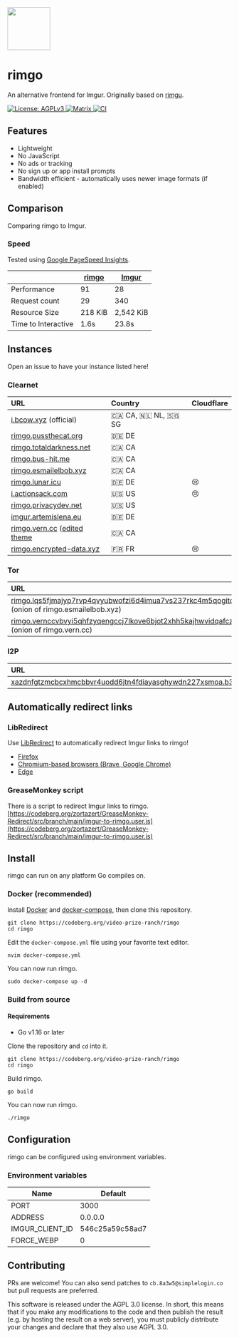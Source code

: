 <img src="https://codeberg.org/video-prize-ranch/rimgo/raw/branch/main/static/img/rimgo.svg" width="96" height="96" />

# rimgo
An alternative frontend for Imgur. Originally based on [rimgu](https://codeberg.org/3np/rimgu).

<a href="https://www.gnu.org/licenses/agpl-3.0.en.html">
  <img alt="License: AGPLv3" src="https://shields.io/badge/License-AGPL%20v3-blue.svg">
</a>
<a href="https://matrix.to/#/#rimgo:nitro.chat">
  <img alt="Matrix" src="https://img.shields.io/badge/chat-matrix-blue">
</a>
<a href="https://gitlab.com/overtime-zone-wildfowl/rimgo">
  <img alt="CI" src="https://gitlab.com/overtime-zone-wildfowl/rimgo/badges/main/pipeline.svg">
</a>

## Features
- Lightweight
- No JavaScript
- No ads or tracking
- No sign up or app install prompts
- Bandwidth efficient - automatically uses newer image formats (if enabled)

## Comparison
Comparing rimgo to Imgur.

### Speed
Tested using [Google PageSpeed Insights](https://pagespeed.web.dev/).

| | [rimgo](https://pagespeed.web.dev/report?url=https%3A%2F%2Fi.bcow.xyz%2Fgallery%2FgYiQLWy) | [Imgur](https://pagespeed.web.dev/report?url=https%3A%2F%2Fimgur.com%2Fgallery%2FgYiQLWy) |
| ------------------- | ------- | --------- |
| Performance         | 91      | 28        |
| Request count       | 29      | 340       |
| Resource Size       | 218 KiB | 2,542 KiB |
| Time to Interactive | 1.6s    | 23.8s     |

## Instances
Open an issue to have your instance listed here!

### Clearnet

| URL                                                        	| Country | Cloudflare |
| :------------------------------------------------------------ | :------ | :--------- |
| [i.bcow.xyz](https://i.bcow.xyz) (official)                	| 🇨🇦️ CA, 🇳🇱️ NL, 🇸🇬️ SG   |            |
| [rimgo.pussthecat.org](https://rimgo.pussthecat.org)       	| 🇩🇪 DE   |            |
| [rimgo.totaldarkness.net](https://rimgo.totaldarkness.net) 	| 🇨🇦 CA   |            |
| [rimgo.bus-hit.me](https://rimgo.bus-hit.me)               	| 🇨🇦 CA   |            |
| [rimgo.esmailelbob.xyz](https://rimgo.esmailelbob.xyz)     	| 🇨🇦 CA   |            |
| [rimgo.lunar.icu](https://rimgo.lunar.icu)                 	| 🇩🇪 DE   | 😢         |
| [i.actionsack.com](https://i.actionsack.com)               	| 🇺🇸 US   | 😢         |
| [rimgo.privacydev.net](https://rimgo.privacydev.net)       	| 🇺🇸 US   |            |
| [imgur.artemislena.eu](https://imgur.artemislena.eu)       	| 🇩🇪 DE   |            |
| [rimgo.vern.cc](https://rimgo.vern.cc) ([edited theme](https://git.vern.cc/root/modifications/src/branch/master/rimgo) | 🇨🇦️ CA   |            |
| [rimgo.encrypted-data.xyz](https://rimgo.encrypted-data.xyz/)	| 🇫🇷️ FR | 😢	       |

### Tor

| URL | Country |
| :-- | :------ |
| [rimgo.lqs5fjmajyp7rvp4qvyubwofzi6d4imua7vs237rkc4m5qogitqwrgyd.onion](http://rimgo.lqs5fjmajyp7rvp4qvyubwofzi6d4imua7vs237rkc4m5qogitqwrgyd.onion) (onion of rimgo.esmailelbob.xyz) | 🇨🇦 CA |
| [rimgo.vernccvbvyi5qhfzyqengccj7lkove6bjot2xhh5kajhwvidqafczrad.onion](http://rimgo.vernccvbvyi5qhfzyqengccj7lkove6bjot2xhh5kajhwvidqafczrad.onion) (onion of rimgo.vern.cc) | 🇨🇦 CA |

### I2P

| URL | Country |
| :-- | :------ |
| [xazdnfgtzmcbcxhmcbbvr4uodd6jtn4fdiayasghywdn227xsmoa.b32.i2p](http://xazdnfgtzmcbcxhmcbbvr4uodd6jtn4fdiayasghywdn227xsmoa.b32.i2p) | 🇦🇺 AU |

## Automatically redirect links

### LibRedirect
Use [LibRedirect](https://github.com/libredirect/libredirect) to automatically redirect Imgur links to rimgo!
- [Firefox](https://addons.mozilla.org/firefox/addon/libredirect/)
- [Chromium-based browsers (Brave, Google Chrome)](https://github.com/libredirect/libredirect#install-in-chromium-brave-and-chrome)
- [Edge](https://microsoftedge.microsoft.com/addons/detail/libredirect/aodffkeankebfonljgbcfbbaljopcpdb)

### GreaseMonkey script
There is a script to redirect Imgur links to rimgo.
[https://codeberg.org/zortazert/GreaseMonkey-Redirect/src/branch/main/imgur-to-rimgo.user.js](https://codeberg.org/zortazert/GreaseMonkey-Redirect/src/branch/main/imgur-to-rimgo.user.js)

## Install
rimgo can run on any platform Go compiles on.

### Docker (recommended)
Install [Docker](https://docs.docker.com/engine/install/) and [docker-compose](https://docs.docker.com/compose/install/), then clone this repository.
```
git clone https://codeberg.org/video-prize-ranch/rimgo
cd rimgo
```

Edit the `docker-compose.yml` file using your favorite text editor.
```
nvim docker-compose.yml
```

You can now run rimgo.
```
sudo docker-compose up -d
```

### Build from source

#### Requirements
* Go v1.16 or later

Clone the repository and `cd` into it.
```
git clone https://codeberg.org/video-prize-ranch/rimgo
cd rimgo
```

Build rimgo.
```
go build
```

You can now run rimgo.
```
./rimgo
```

## Configuration

rimgo can be configured using environment variables.

### Environment variables

| Name            | Default         |
|-----------------|-----------------|
| PORT            | 3000            |
| ADDRESS         | 0.0.0.0         |
| IMGUR_CLIENT_ID | 546c25a59c58ad7 |
| FORCE_WEBP      | 0               |

## Contributing

PRs are welcome! You can also send patches to `cb.8a3w5@simplelogin.co` but pull requests are preferred.

This software is released under the AGPL 3.0 license. In short, this means that if you make any modifications to the code and then publish the result (e.g. by hosting the result on a web server), you must publicly distribute your changes and declare that they also use AGPL 3.0.
